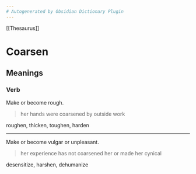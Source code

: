 ```yaml
---
# Autogenerated by Obsidian Dictionary Plugin
---
```


[[Thesaurus]]

# Coarsen

## Meanings

### Verb

Make or become rough.

> her hands were coarsened by outside work

roughen, thicken, toughen, harden

---

Make or become vulgar or unpleasant.

> her experience has not coarsened her or made her cynical

desensitize, harshen, dehumanize


